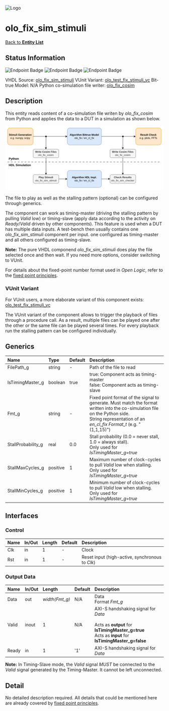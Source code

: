 <img src="../Logo.png" alt="Logo" width="400">

# olo_fix_sim_stimuli

[Back to **Entity List**](../EntityList.md)

## Status Information

![Endpoint Badge](https://img.shields.io/endpoint?url=https://storage.googleapis.com/open-logic-badges/coverage/olo_fix_sim_stimuli.json?cacheSeconds=0)
![Endpoint Badge](https://img.shields.io/endpoint?url=https://storage.googleapis.com/open-logic-badges/branches/olo_fix_sim_stimuli.json?cacheSeconds=0)
![Endpoint Badge](https://img.shields.io/endpoint?url=https://storage.googleapis.com/open-logic-badges/issues/olo_fix_sim_stimuli.json?cacheSeconds=0)

VHDL Source: [olo_fix_sim_stimuli](../../src/fix/vhdl/olo_fix_sim_stimuli.vhd)
VUnit Variant: [olo_test_fix_stimuli_vc](../../test/tb/olo_test_fix_stimuli_vc.vhd)
Bit-true Model: N/A
Python co-simulation file writer: [olo_fix_cosim](../../src/fix/python/olo_fix/olo_fix_cosim.py)

## Description

This entity reads content of a co-simulation file writen by _olo_fix_cosim_ from Python and applies the data to a DUT in a simulation as shown below.

![Figure](./principles/olo_fix_cosim.drawio.png)

The file to play as well as the stalling pattern (optional) can be configured through generics.

The component can work as timing-master (driving the stalling pattern by pulling _Valid_ low) or timing-slave (apply data according to the activity on _Ready_/_Valid_ driven by other components). This feature is used when a DUT has multiple data inputs. A test-bench then usually contains one _olo_fix_sim_stimuli_ component per input. one configured as timing-master and all others configured as timing-slave.

**Note:** The pure VHDL componend _olo_fix_sim_stimuli_ does play the file selected once and then wait. If you need more options, consider switching to VUnit.

For details about the fixed-point number format used in _Open Logic_, refer to the
[fixed point principles](./olo_fix_principles.md).

### VUnit Variant

For VUnit users, a more elaborate variant of this component exists: [olo_test_fix_stimuli_vc](../../test/tb/olo_test_fix_stimuli_vc.vhd)

The VUnit variant of the component allows to trigger the playback of files through a procedure call. As a result, multiple files can be played one after the other or the same file can be played several times. For every playback run the stalling pattern can be configured individually.

## Generics

| Name               | Type     | Default | Description                                                  |
| :----------------- | :------- | ------- | :----------------------------------------------------------- |
| FilePath_g         | string   | -       | Path of the file to read                                     |
| IsTimingMaster_g   | boolean  | true    | true: Component acts as timing-master<br />false: Component acts as timing-slave |
| Fmt_g              | string   | -       | Fixed point format of the signal to generate. Must match the format written into the co-simulation file on the Python side.<br />String representation of an _en_cl_fix Format_t_ (e.g. "(1,1,15)") |
| StallProbability_g | real     | 0.0     | Stall probability (0.0 = never stall, 1.0 = always stall).<br />Only used for _IsTimingMaster_g=true_ |
| StallMaxCycles_g   | positive | 1       | Maximum number of clock-cycles to pull _Valid_ low when stalling.<br />Only used for _IsTimingMaster_g=true_ |
| StallMinCycles_g   | positive | 1       | Minimum number of clock-cycles to pull _Valid_ low when stalling.<br />Only used for _IsTimingMaster_g=true_ |

## Interfaces

### Control

| Name | In/Out | Length | Default | Description                                     |
| :--- | :----- | :----- | ------- | :---------------------------------------------- |
| Clk  | in     | 1      | -       | Clock                                           |
| Rst  | in     | 1      | -       | Reset input (high-active, synchronous to _Clk_) |

### Output Data

| Name  | In/Out | Length         | Default | Description                                                  |
| :---- | :----- | :------------- | ------- | :----------------------------------------------------------- |
| Data  | out    | _width(Fmt_g)_ | N/A     | Data<br />Format _Fmt_g_                                     |
| Valid | inout  | 1              | N/A     | AXI-S handshaking signal for _Data_<br /><br />Acts as **output** for **IsTimingMaster_g=true**<br />Acts as **input** for **IsTimingMaster_g=false** |
| Ready | in     | 1              | '1'     | AXI-S handshaking signal for _Data_<br />                    |

**Note:** In Timing-Slave mode, the _Valid_ signal _MUST_ be connected to the _Valid_ signal generated by the Timing-Master. It cannot be left unconnected.

## Detail

No detailed description required. All details that could be mentioned here are already covered by
[fixed point principles](./olo_fix_principles.md).
